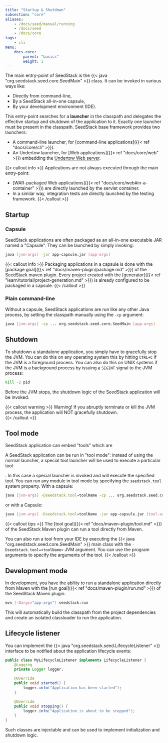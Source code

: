 ```yaml
---
title: "Startup & Shutdown"
subsection: "core"
aliases: 
    - /docs/seed/manual/running
    - /docs/seed    
    - /docs/core
tags:
    - cli
menu:
    docs-core:
        parent: "basics"
        weight: 1
---
```


The main entry-point of SeedStack is the {{< java "org.seedstack.seed.core.SeedMain" >}} class. It can be invoked in 
various ways like:

* Directly from command-line,
* By a SeedStack all-in-one capsule,
* By your development environment (IDE).

This entry-point searches for a **launcher** in the classpath and delegates the effective startup and shutdown of the 
application to it. Exactly one launcher must be present in the classpath. SeedStack base framework provides two launchers:

* A command-line launcher, for [command-line applications]({{< ref "docs/core/cli" >}}).
* An Undertow launcher, for [Web applications]({{< ref "docs/core/web" >}}) embedding the [Undertow Web server](http://undertow.io/).

{{< callout info >}}
Applications are not always executed through the main entry-point:

* [WAR-packaged Web applications]({{< ref "docs/core/web#in-a-container" >}}) are directly launched by the servlet container. 
* In a similar way, integration tests are directly launched by the testing framework.
{{< /callout >}} 

## Startup

### Capsule

SeedStack applications are often packaged as an all-in-one executable JAR named a "Capsule". They can be launched by
simply invoking:

```bash
java [jvm-args] -jar app-capsule.jar [app-args]
```

{{< callout info >}}
Packaging applications in a capsule is done with the [package goal]({{< ref "docs/maven-plugin/package.md" >}}) of the 
SeedStack maven plugin. Every project created with the [generator]({{< ref "learn/tutorial/project-generation.md" >}})
is already configured to be packaged in a capsule.
{{< /callout >}}

### Plain command-line

Without a capsule, SeedStack applications are run like any other Java process, by setting the classpath manually using
the `-cp` argument:

```bash
java [jvm-args] -cp ... org.seedstack.seed.core.SeedMain [app-args]
```

## Shutdown 
    
To shutdown a standalone application, you simply have to gracefully stop the JVM. You can do this on any operating system 
this by hitting `CTRL+C` if the JVM is a foreground process. You can also do this on UNIX systems if the JVM is a 
background process by issuing a `SIGINT` signal to the JVM process:
 
```bash
kill -2 pid
```
    
Before the JVM stops, the shutdown logic of the SeedStack application will be invoked.
     
{{< callout warning >}}
Warning! If you abruptly terminate or kill the JVM process, the application will NOT gracefully shutdown.  
{{< /callout >}}    

## Tool mode

SeedStack application can embed "tools" which are 

A SeedStack application can be run in "tool mode": instead of using the normal launcher, a special tool launcher
will be used to execute a particular tool


. In this case a special launcher is invoked and will execute the specified
tool. You can run any module in tool mode by specifying the `seedstack.tool` system property. With a capsule:
 
```bash
java [jvm-args] -Dseedstack.tool=toolName -cp ... org.seedstack.seed.core.SeedMain [tool-args]
```

or with a Capsule:

```bash
java [jvm-args] -Dseedstack.tool=toolName -jar app-capsule.jar [tool-args]
```


{{< callout tips >}}
The [tool goal]({{< ref "docs/maven-plugin/tool.md" >}}) of the SeedStack Maven plugin can run a tool directly from Maven.

You can also run a tool from your IDE by executing the {{< java "org.seedstack.seed.core.SeedMain" >}} main class with
the `-Dseedstack.tool=<toolName>` JVM argument. You can use the program arguments to specify the arguments of the tool.
{{< /callout >}}

## Development mode

In development, you have the ability to run a standalone application directly from Maven with the [run goal]({{< ref "docs/maven-plugin/run.md" >}}) 
of the SeedStack Maven plugin:

```bash
mvn [-Dargs="app-args"] seedstack:run
```

This will automatically build the classpath from the project dependencies and create an isolated classloader to run the
application. 

## Lifecycle listener

You can implement the {{< java "org.seedstack.seed.LifecycleListener" >}} interface to be notified about the application
lifecycle events:

```java
public class MyLifecycleListener implements LifecycleListener {
    @Logging
    private Logger logger;

    @Override
    public void started() {
        logger.info("Application has been started");
    }

    @Override
    public void stopping() {
        logger.info("Application is about to be stopped");
    }
}
```

Such classes are injectable and can be used to implement initialization and shutdown logic.
